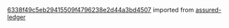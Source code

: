 [6338f49c5eb29415509f4796238e2d44a3bd4507](https://github.com/insolar/assured-ledger/commit/6338f49c5eb29415509f4796238e2d44a3bd4507) imported from [assured-ledger](https://github.com/insolar/assured-ledger)
